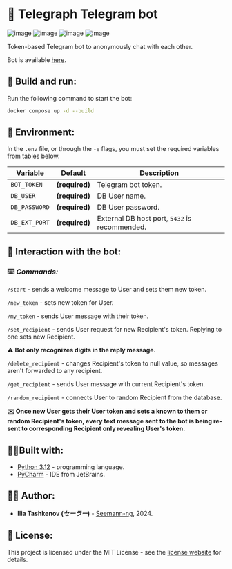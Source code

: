 # 📠 Telegraph Telegram bot

![image](https://img.shields.io/badge/Python-FFD43B?style=for-the-badge&logo=python&logoColor=blue)
![image](https://img.shields.io/badge/Telegram-2CA5E0?style=for-the-badge&logo=telegram&logoColor=white)
![image](https://img.shields.io/badge/Docker-2CA5E0?style=for-the-badge&logo=docker&logoColor=white)
![image](https://img.shields.io/badge/PostgreSQL-316192?style=for-the-badge&logo=postgresql&logoColor=white)

Token-based Telegram bot to anonymously chat with each other.

Bot is available [here](https://t.me/Seemann_ng_anonchat_bot).

## 💾 Build and run:

Run the following command to start the bot:

```bash
docker compose up -d --build
```

## 🔐 Environment:

In the `.env` file, or through the `-e` flags, you must set the required variables from
tables below.

| Variable       | Default         | Description                                   |
|----------------|-----------------|-----------------------------------------------|
| `BOT_TOKEN`    | **(required)**  | Telegram bot token.                           | 
| `DB_USER`      | **(required)**  | DB User name.                                 |
| `DB_PASSWORD`  | **(required)**  | DB User password.                             |
| `DB_EXT_PORT`  | **(required)**  | External DB host port, `5432` is recommended. |


## 📠 Interaction with the bot:

### ⌨️ _Commands:_

`/start` - sends a welcome message to User and sets them new token.
 
`/new_token` - sets new token for User.

`/my_token` - sends User message with their token.

`/set_recipient` - sends User request for new Recipient's token. Replying to one sets new Recipient.
  
__⚠️ Bot only recognizes digits in the reply message.__

`/delete_recipient` - changes Recipient's token to null value, so messages aren't forwarded to any recipient.

`/get_recipient` - sends User message with current Recipient's token.

`/random_recipient` - connects User to random Recipient from the database.

__✉️ Once new User gets their User token and sets a known to them or random Recipient's token, every text message sent to the bot is being re-sent to corresponding Recipient only revealing User's token.__

## 👨‍🔧Built with:

* [Python 3.12](https://www.python.org/) - programming language.
* [PyCharm](https://www.jetbrains.com/pycharm/) - IDE from JetBrains.

## 👨‍💻 Author:

* **Ilia Tashkenov (_セーラー_)** - [Seemann-ng](https://github.com/Seemann-ng), 2024.

## 📝 License:

This project is licensed under the MIT License - see the [license website](https://opensource.org/licenses/MIT) for details.
